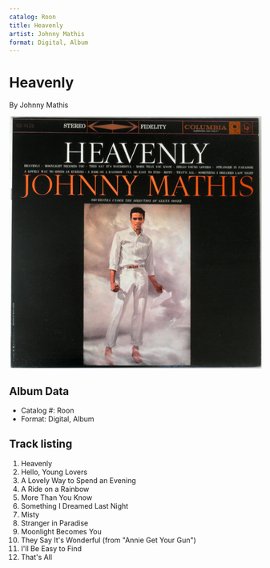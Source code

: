 ```yaml
---
catalog: Roon
title: Heavenly
artist: Johnny Mathis
format: Digital, Album
---
```


# Heavenly

By Johnny Mathis

![](../../assets/albumcovers/Johnny_Mathis-Heavenly.png)

## Album Data

- Catalog #: Roon
- Format: Digital, Album


## Track listing


1. Heavenly
2. Hello, Young Lovers
3. A Lovely Way to Spend an Evening
4. A Ride on a Rainbow
5. More Than You Know
6. Something I Dreamed Last Night
7. Misty
8. Stranger in Paradise
9. Moonlight Becomes You
10. They Say It's Wonderful (from "Annie Get Your Gun")
11. I'll Be Easy to Find
12. That's All

